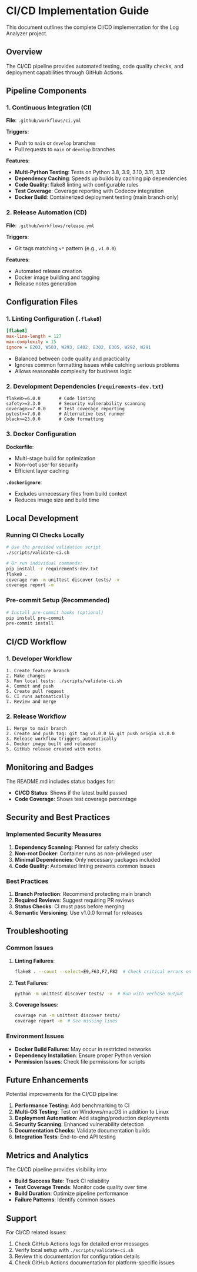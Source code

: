 # CI/CD Implementation Guide

This document outlines the complete CI/CD implementation for the Log Analyzer project.

## Overview

The CI/CD pipeline provides automated testing, code quality checks, and deployment capabilities through GitHub Actions.

## Pipeline Components

### 1. Continuous Integration (CI)

**File**: `.github/workflows/ci.yml`

**Triggers**:
- Push to `main` or `develop` branches
- Pull requests to `main` or `develop` branches

**Features**:
- **Multi-Python Testing**: Tests on Python 3.8, 3.9, 3.10, 3.11, 3.12
- **Dependency Caching**: Speeds up builds by caching pip dependencies
- **Code Quality**: flake8 linting with configurable rules
- **Test Coverage**: Coverage reporting with Codecov integration
- **Docker Build**: Containerized deployment testing (main branch only)

### 2. Release Automation (CD)

**File**: `.github/workflows/release.yml`

**Triggers**:
- Git tags matching `v*` pattern (e.g., `v1.0.0`)

**Features**:
- Automated release creation
- Docker image building and tagging
- Release notes generation

## Configuration Files

### 1. Linting Configuration (`.flake8`)

```ini
[flake8]
max-line-length = 127
max-complexity = 15
ignore = E203, W503, W293, E402, E302, E305, W292, W291
```

- Balanced between code quality and practicality
- Ignores common formatting issues while catching serious problems
- Allows reasonable complexity for business logic

### 2. Development Dependencies (`requirements-dev.txt`)

```
flake8>=6.0.0       # Code linting
safety>=2.3.0       # Security vulnerability scanning
coverage>=7.0.0     # Test coverage reporting
pytest>=7.0.0       # Alternative test runner
black>=23.0.0       # Code formatting
```

### 3. Docker Configuration

**Dockerfile**:
- Multi-stage build for optimization
- Non-root user for security
- Efficient layer caching

**`.dockerignore`**:
- Excludes unnecessary files from build context
- Reduces image size and build time

## Local Development

### Running CI Checks Locally

```bash
# Use the provided validation script
./scripts/validate-ci.sh

# Or run individual commands:
pip install -r requirements-dev.txt
flake8 .
coverage run -m unittest discover tests/ -v
coverage report -m
```

### Pre-commit Setup (Recommended)

```bash
# Install pre-commit hooks (optional)
pip install pre-commit
pre-commit install
```

## CI/CD Workflow

### 1. Developer Workflow

```
1. Create feature branch
2. Make changes
3. Run local tests: ./scripts/validate-ci.sh
4. Commit and push
5. Create pull request
6. CI runs automatically
7. Review and merge
```

### 2. Release Workflow

```
1. Merge to main branch
2. Create and push tag: git tag v1.0.0 && git push origin v1.0.0
3. Release workflow triggers automatically
4. Docker image built and released
5. GitHub release created with notes
```

## Monitoring and Badges

The README.md includes status badges for:
- **CI/CD Status**: Shows if the latest build passed
- **Code Coverage**: Shows test coverage percentage

## Security and Best Practices

### Implemented Security Measures

1. **Dependency Scanning**: Planned for safety checks
2. **Non-root Docker**: Container runs as non-privileged user
3. **Minimal Dependencies**: Only necessary packages included
4. **Code Quality**: Automated linting prevents common issues

### Best Practices

1. **Branch Protection**: Recommend protecting main branch
2. **Required Reviews**: Suggest requiring PR reviews
3. **Status Checks**: CI must pass before merging
4. **Semantic Versioning**: Use v1.0.0 format for releases

## Troubleshooting

### Common Issues

1. **Linting Failures**:
   ```bash
   flake8 . --count --select=E9,F63,F7,F82  # Check critical errors only
   ```

2. **Test Failures**:
   ```bash
   python -m unittest discover tests/ -v  # Run with verbose output
   ```

3. **Coverage Issues**:
   ```bash
   coverage run -m unittest discover tests/
   coverage report -m  # See missing lines
   ```

### Environment Issues

- **Docker Build Failures**: May occur in restricted networks
- **Dependency Installation**: Ensure proper Python version
- **Permission Issues**: Check file permissions for scripts

## Future Enhancements

Potential improvements for the CI/CD pipeline:

1. **Performance Testing**: Add benchmarking to CI
2. **Multi-OS Testing**: Test on Windows/macOS in addition to Linux
3. **Deployment Automation**: Add staging/production deployments
4. **Security Scanning**: Enhanced vulnerability detection
5. **Documentation Checks**: Validate documentation builds
6. **Integration Tests**: End-to-end API testing

## Metrics and Analytics

The CI/CD pipeline provides visibility into:

- **Build Success Rate**: Track CI reliability
- **Test Coverage Trends**: Monitor code quality over time
- **Build Duration**: Optimize pipeline performance
- **Failure Patterns**: Identify common issues

## Support

For CI/CD related issues:

1. Check GitHub Actions logs for detailed error messages
2. Verify local setup with `./scripts/validate-ci.sh`
3. Review this documentation for configuration details
4. Check GitHub Actions documentation for platform-specific issues
